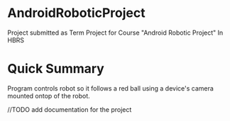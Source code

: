 # AndroidRoboticProject
Project submitted as Term Project for Course "Android Robotic Project" In HBRS

# Quick Summary
Program controls robot so it follows a red ball using a device's camera mounted ontop of the robot.

//TODO add documentation for the project
